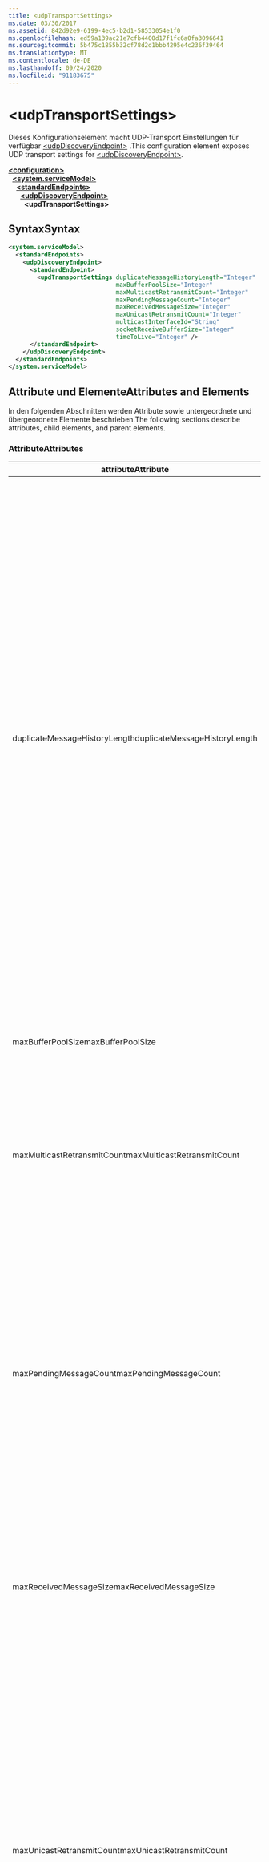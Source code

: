 ```yaml
---
title: <udpTransportSettings>
ms.date: 03/30/2017
ms.assetid: 842d92e9-6199-4ec5-b2d1-58533054e1f0
ms.openlocfilehash: ed59a139ac21e7cfb4400d17f1fc6a0fa3096641
ms.sourcegitcommit: 5b475c1855b32cf78d2d1bbb4295e4c236f39464
ms.translationtype: MT
ms.contentlocale: de-DE
ms.lasthandoff: 09/24/2020
ms.locfileid: "91183675"
---
```

# \<udpTransportSettings>

<span data-ttu-id="aa80b-101">Dieses Konfigurationselement macht UDP-Transport Einstellungen für verfügbar [\<udpDiscoveryEndpoint>](udpdiscoveryendpoint.md) .</span><span class="sxs-lookup"><span data-stu-id="aa80b-101">This configuration element exposes UDP transport settings for [\<udpDiscoveryEndpoint>](udpdiscoveryendpoint.md).</span></span>  
  
[**\<configuration>**](../configuration-element.md)\
&nbsp;&nbsp;[**\<system.serviceModel>**](system-servicemodel.md)\
&nbsp;&nbsp;&nbsp;&nbsp;[**\<standardEndpoints>**](standardendpoints.md)\
&nbsp;&nbsp;&nbsp;&nbsp;&nbsp;&nbsp;[**\<udpDiscoveryEndpoint>**](udpdiscoveryendpoint.md)\
&nbsp;&nbsp;&nbsp;&nbsp;&nbsp;&nbsp;&nbsp;&nbsp;**\<updTransportSettings>**  
  
## <a name="syntax"></a><span data-ttu-id="aa80b-102">Syntax</span><span class="sxs-lookup"><span data-stu-id="aa80b-102">Syntax</span></span>  
  
```xml  
<system.serviceModel>
  <standardEndpoints>
    <udpDiscoveryEndpoint>
      <standardEndpoint>
        <updTransportSettings duplicateMessageHistoryLength="Integer"
                              maxBufferPoolSize="Integer"
                              maxMulticastRetransmitCount="Integer"
                              maxPendingMessageCount="Integer"
                              maxReceivedMessageSize="Integer"
                              maxUnicastRetransmitCount="Integer"
                              multicastInterfaceId="String"
                              socketReceiveBufferSize="Integer"
                              timeToLive="Integer" />
      </standardEndpoint>
    </udpDiscoveryEndpoint>
  </standardEndpoints>
</system.serviceModel>
```  
  
## <a name="attributes-and-elements"></a><span data-ttu-id="aa80b-103">Attribute und Elemente</span><span class="sxs-lookup"><span data-stu-id="aa80b-103">Attributes and Elements</span></span>  

 <span data-ttu-id="aa80b-104">In den folgenden Abschnitten werden Attribute sowie untergeordnete und übergeordnete Elemente beschrieben.</span><span class="sxs-lookup"><span data-stu-id="aa80b-104">The following sections describe attributes, child elements, and parent elements.</span></span>  
  
### <a name="attributes"></a><span data-ttu-id="aa80b-105">Attribute</span><span class="sxs-lookup"><span data-stu-id="aa80b-105">Attributes</span></span>  
  
|<span data-ttu-id="aa80b-106">attribute</span><span class="sxs-lookup"><span data-stu-id="aa80b-106">Attribute</span></span>|<span data-ttu-id="aa80b-107">Beschreibung</span><span class="sxs-lookup"><span data-stu-id="aa80b-107">Description</span></span>|  
|---------------|-----------------|  
|<span data-ttu-id="aa80b-108">duplicateMessageHistoryLength</span><span class="sxs-lookup"><span data-stu-id="aa80b-108">duplicateMessageHistoryLength</span></span>|<span data-ttu-id="aa80b-109">Eine ganze Zahl, die die maximale Anzahl an Nachrichtenhashes angibt, die vom Transport zum Identifizieren von doppelten Nachrichten verwendet werden.</span><span class="sxs-lookup"><span data-stu-id="aa80b-109">An integer that specifies the maximum number of message hashes used by the transport for identifying duplicate messages.</span></span>  <span data-ttu-id="aa80b-110">Die Erkennung doppelter Nachrichten wird auf TransportManager-Ebene ausgeführt.</span><span class="sxs-lookup"><span data-stu-id="aa80b-110">Duplicate detection will be done at the TransportManager level.</span></span> <span data-ttu-id="aa80b-111">Mit dem Wert 0 wird die Erkennung doppelter Nachrichten deaktiviert.</span><span class="sxs-lookup"><span data-stu-id="aa80b-111">Setting this property to 0 disables duplicate detection.</span></span><br /><br /> <span data-ttu-id="aa80b-112">Dieses Attribut ermöglicht Systemadministratoren und Entwicklern, Algorithmen zur Erkennung doppelter Nachrichten zu deaktivieren.</span><span class="sxs-lookup"><span data-stu-id="aa80b-112">This attribute allows system administrators or developers to turn off duplicate message detection algorithms.</span></span> <span data-ttu-id="aa80b-113">Dies kann nützlich sein, wenn Sie einen eigenen Algorithmus zur Erkennung doppelter Nachrichten implementieren möchten.</span><span class="sxs-lookup"><span data-stu-id="aa80b-113">This may be desirable if you want to implement your own duplicate detection algorithm.</span></span><br /><br /> <span data-ttu-id="aa80b-114">Der Standard ist 4112.</span><span class="sxs-lookup"><span data-stu-id="aa80b-114">The default is 4112.</span></span>|  
|<span data-ttu-id="aa80b-115">maxBufferPoolSize</span><span class="sxs-lookup"><span data-stu-id="aa80b-115">maxBufferPoolSize</span></span>|<span data-ttu-id="aa80b-116">Eine ganze Zahl, die die maximale Größe von Pufferpools angibt, die vom Transport verwendet werden.</span><span class="sxs-lookup"><span data-stu-id="aa80b-116">An integer that specifies the maximum size of any buffer pools used by the transport.</span></span>|  
|<span data-ttu-id="aa80b-117">maxMulticastRetransmitCount</span><span class="sxs-lookup"><span data-stu-id="aa80b-117">maxMulticastRetransmitCount</span></span>|<span data-ttu-id="aa80b-118">Eine ganze Zahl, die die maximale Anzahl angibt, die eine Nachricht (zusätzlich zum ersten Senden) neu gesendet werden soll.</span><span class="sxs-lookup"><span data-stu-id="aa80b-118">An integer that specifies the maximum number of times the message should be retransmitted (in addition to the first send).</span></span><br /><br /> <span data-ttu-id="aa80b-119">Der Standardwert ist 2.</span><span class="sxs-lookup"><span data-stu-id="aa80b-119">The default is 2.</span></span>|  
|<span data-ttu-id="aa80b-120">maxPendingMessageCount</span><span class="sxs-lookup"><span data-stu-id="aa80b-120">maxPendingMessageCount</span></span>|<span data-ttu-id="aa80b-121">Eine ganze Zahl, die die maximale Anzahl an Nachrichten angibt, die empfangen, jedoch noch nicht aus dem InputQueue-Element für eine einzelne Channelinstanz entfernt wurden.</span><span class="sxs-lookup"><span data-stu-id="aa80b-121">An integer that specifies the maximum number of messages that have been received but not yet removed from the InputQueue for an individual channel instance.</span></span>  <span data-ttu-id="aa80b-122">Wenn das InputQueue-Element das Limit für die Anzahl ausstehender Nachrichten erreicht hat, wird die Nachricht verworfen.</span><span class="sxs-lookup"><span data-stu-id="aa80b-122">If the InputQueue has hit its pending message count limit, the message will be dropped.</span></span><br /><br /> <span data-ttu-id="aa80b-123">Der Standard ist 32.</span><span class="sxs-lookup"><span data-stu-id="aa80b-123">The default is 32.</span></span>|  
|<span data-ttu-id="aa80b-124">maxReceivedMessageSize</span><span class="sxs-lookup"><span data-stu-id="aa80b-124">maxReceivedMessageSize</span></span>|<span data-ttu-id="aa80b-125">Eine ganze Zahl, die die maximale Größe einer Nachricht angibt, die von der Bindung verarbeitet werden kann.</span><span class="sxs-lookup"><span data-stu-id="aa80b-125">An integer that specifies the maximum size for a message that can be processed by the binding.</span></span><br /><br /> <span data-ttu-id="aa80b-126">Der Standardwert ist 65507.</span><span class="sxs-lookup"><span data-stu-id="aa80b-126">The default value is 65507.</span></span>|  
|<span data-ttu-id="aa80b-127">maxUnicastRetransmitCount</span><span class="sxs-lookup"><span data-stu-id="aa80b-127">maxUnicastRetransmitCount</span></span>|<span data-ttu-id="aa80b-128">Eine ganze Zahl, die die maximale Anzahl angibt, die eine Nachricht (zusätzlich zum ersten Senden) neu gesendet werden soll.</span><span class="sxs-lookup"><span data-stu-id="aa80b-128">An integer that specifies the maximum number of times the message should be retransmitted (in addition to the first send).</span></span>  <span data-ttu-id="aa80b-129">Wenn die Nachricht an eine Unicastadresse gesendet und eine Antwortnachricht mit einem entsprechenden RelatesTo-Header empfangen wird, dann wird die Neuübertragung möglicherweise frühzeitig beendet (bevor die Nachricht die konfigurierte Anzahl an Malen neu gesendet wurde).</span><span class="sxs-lookup"><span data-stu-id="aa80b-129">If the message is sent to a unicast address and a response message is received with a corresponding RelatesTo header, then retransmission may terminate early (before retransmitting the configured number of times).</span></span><br /><br /> <span data-ttu-id="aa80b-130">Der Standardwert ist 1.</span><span class="sxs-lookup"><span data-stu-id="aa80b-130">The default value is 1.</span></span>|  
|<span data-ttu-id="aa80b-131">multicastInterfaceId</span><span class="sxs-lookup"><span data-stu-id="aa80b-131">multicastInterfaceId</span></span>|<span data-ttu-id="aa80b-132">Eine Zeichenfolge, die den Netzwerkadapter eindeutig identifiziert, der zum Senden und Empfangen von Multicastdatenverkehr auf Computern mit mehreren Adressen verwendet werden soll.</span><span class="sxs-lookup"><span data-stu-id="aa80b-132">A string that uniquely identifies the network adapter that should be used when sending and receiving multicast traffic on multi-homed machines.</span></span> <span data-ttu-id="aa80b-133">Zur Laufzeit verwendet der Transport diesen Attributwert, um den Schnittstellenindex nachzuschlagen, der dann zum Festlegen der Socketoptionen `IP_MULTICAST_IF` und `IPV6_MULTICAST_IF` verwendet wird.</span><span class="sxs-lookup"><span data-stu-id="aa80b-133">At runtime, the transport will use this attribute value to lookup the interface index, which is then used to set the `IP_MULTICAST_IF` and `IPV6_MULTICAST_IF` socket options.</span></span>  <span data-ttu-id="aa80b-134">Beim Beitreten zu einer Multicastgruppe wird der gleiche Schnittstellenindex verwendet.</span><span class="sxs-lookup"><span data-stu-id="aa80b-134">The same interface index will be used when joining a multicast group, if applicable.</span></span><br /><br /> <span data-ttu-id="aa80b-135">Standardwert: `null`.</span><span class="sxs-lookup"><span data-stu-id="aa80b-135">The default value is `null`.</span></span>|  
|<span data-ttu-id="aa80b-136">socketReceiveBufferSize</span><span class="sxs-lookup"><span data-stu-id="aa80b-136">socketReceiveBufferSize</span></span>|<span data-ttu-id="aa80b-137">Eine ganze Zahl, die die Empfangspuffergröße auf dem zugrunde liegenden WinSock-Socket angibt.</span><span class="sxs-lookup"><span data-stu-id="aa80b-137">An integer that specifies the receive buffer size on the underlying WinSock socket.</span></span><br /><br /> <span data-ttu-id="aa80b-138">Ein Benutzer eines empfangenden Kanals kann dieses Attribut für die Bindung verwenden, um zu steuern, wie sich das System verhält, wenn es Daten empfängt.</span><span class="sxs-lookup"><span data-stu-id="aa80b-138">A user of a receiving channel can use this attribute on the Binding to control how the system behaves when it receives data.</span></span>  <span data-ttu-id="aa80b-139">Wenn zum Beispiel eine Anwendung vorliegt, die mit dem maximalen Schwellenwert eingehende WCF-Nachrichten verarbeitet, werden Nachrichten durch Verwendung eines höheren Werts für dieses Attribut im WinSock-Puffer gestapelt, während sie darauf warten, von der Anwendung verarbeitet zu werden.</span><span class="sxs-lookup"><span data-stu-id="aa80b-139">For example, given an application that is consuming inbound WCF messages at the maximum threshold, using a higher value for this attribute would allow messages to stack up in the WinSock buffer while waiting for the application to be able to process them.</span></span>  <span data-ttu-id="aa80b-140">Bei der Verwendung eines niedrigeren Werts in derselben Situation werden Meldungen verworfen.</span><span class="sxs-lookup"><span data-stu-id="aa80b-140">Using a lower value in the same situation would result in messages getting dropped.</span></span> <span data-ttu-id="aa80b-141">Dieses Attribut macht die zugrunde liegende Winsock- `SO_RCVBUF` Socketoption verfügbar. Der Wert dieses Attributs muss mindestens der Größe von liegen `maxReceivedMessageSize` .</span><span class="sxs-lookup"><span data-stu-id="aa80b-141">This attribute exposes the underlying WinSock `SO_RCVBUF` socket option.This attribute value must be at least the size of `maxReceivedMessageSize`.</span></span>   <span data-ttu-id="aa80b-142">Wenn Sie auf einen Wert kleiner als festgelegt wird, führt dies zu `maxReceivedMessageSize` einer Lauf Zeit Ausnahme.</span><span class="sxs-lookup"><span data-stu-id="aa80b-142">Setting it to a value smaller than the `maxReceivedMessageSize` will result in a runtime exception.</span></span><br /><br /> <span data-ttu-id="aa80b-143">Der Standardwert ist 65536.</span><span class="sxs-lookup"><span data-stu-id="aa80b-143">The default value is 65536.</span></span>|  
|<span data-ttu-id="aa80b-144">timeToLive</span><span class="sxs-lookup"><span data-stu-id="aa80b-144">timeToLive</span></span>|<span data-ttu-id="aa80b-145">Eine ganze Zahl, die die Anzahl an Netzwerksegmenthops angibt, die ein Multicastpaket durchlaufen kann.</span><span class="sxs-lookup"><span data-stu-id="aa80b-145">An integer that specifies the number of network segment hops that a multicast packet can traverse.</span></span>  <span data-ttu-id="aa80b-146">Dieses Attribut macht die den Socketoptionen `IP_MULTICAST_TTL` und `IP_TTL` zugeordnete Funktionalität verfügbar.</span><span class="sxs-lookup"><span data-stu-id="aa80b-146">This attribute exposes the functionality associated with the `IP_MULTICAST_TTL` and `IP_TTL` socket options.</span></span><br /><br /> <span data-ttu-id="aa80b-147">Der Standardwert ist 1.</span><span class="sxs-lookup"><span data-stu-id="aa80b-147">The default value is 1.</span></span>|  
  
### <a name="child-elements"></a><span data-ttu-id="aa80b-148">Untergeordnete Elemente</span><span class="sxs-lookup"><span data-stu-id="aa80b-148">Child Elements</span></span>  

 <span data-ttu-id="aa80b-149">Keine</span><span class="sxs-lookup"><span data-stu-id="aa80b-149">None.</span></span>  
  
### <a name="parent-elements"></a><span data-ttu-id="aa80b-150">Übergeordnete Elemente</span><span class="sxs-lookup"><span data-stu-id="aa80b-150">Parent Elements</span></span>  
  
|<span data-ttu-id="aa80b-151">Element</span><span class="sxs-lookup"><span data-stu-id="aa80b-151">Element</span></span>|<span data-ttu-id="aa80b-152">Beschreibung</span><span class="sxs-lookup"><span data-stu-id="aa80b-152">Description</span></span>|  
|-------------|-----------------|  
|[\<udpDiscoveryEndpoint>](udpdiscoveryendpoint.md)|<span data-ttu-id="aa80b-153">Ein Standardendpunkt mit festem Ermittlungsvertrag und fester UDP-Transportbindung.</span><span class="sxs-lookup"><span data-stu-id="aa80b-153">A standard endpoint that has fixed discovery contract and UDP transport binding.</span></span>|  
  
## <a name="see-also"></a><span data-ttu-id="aa80b-154">Weitere Informationen</span><span class="sxs-lookup"><span data-stu-id="aa80b-154">See also</span></span>

- <xref:System.ServiceModel.Discovery.UdpTransportSettings>
